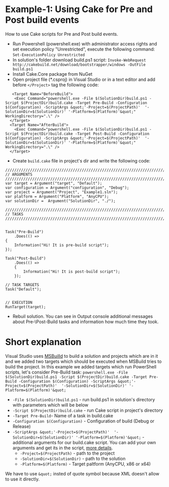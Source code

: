 # Example-1: Using Cake for Pre and Post build events

How to use Cake scripts for Pre and Post build events.

* Run Powershell (powershell.exe) with administrator access rights and set execution policy "Unrestricted", execute the following command: `Set-ExecutionPolicy Unrestricted`
* In solution's folder download build.ps1 script: `Invoke-WebRequest http://cakebuild.net/download/bootstrapper/windows -OutFile build.ps1`
* Install Cake.Core package from NuGet
* Open project file (*.csproj) in Visual Studio or in a text editor and add before `</Project>` tag the following code:
```
   <Target Name="BeforeBuild">
    <Exec Command="powershell.exe -File $(SolutionDir)build.ps1 -Script $(ProjectDir)build.cake -Target Pre-Build -Configuration $(Configuration) -ScriptArgs &quot;'-Project=$(ProjectPath)'  '-SolutionDir=$(SolutionDir)' '-Platform=$(Platform)'&quot;" WorkingDirectory=".\" />
  </Target>
  <Target Name="AfterBuild">
    <Exec Command="powershell.exe -File $(SolutionDir)build.ps1 -Script $(ProjectDir)build.cake -Target Post-Build -Configuration $(Configuration) -ScriptArgs &quot;'-Project=$(ProjectPath)'  '-SolutionDir=$(SolutionDir)' '-Platform=$(Platform)'&quot;" WorkingDirectory=".\" />
  </Target>
```
* Create `build.cake` file in project's dir and write the following code:
```
//////////////////////////////////////////////////////////////////////////
// ARGUMENTS
//////////////////////////////////////////////////////////////////////////
var target = Argument("target", "Default");
var configuration = Argument("configuration", "Debug");
var project = Argument("Project", "Example1.sln");
var platform = Argument("Platform", "AnyCPU");
var solutionDir =  Argument("SolutionDir", "./");

//////////////////////////////////////////////////////////////////////////
// TASKS
//////////////////////////////////////////////////////////////////////////


Task("Pre-Build")
    .Does(() =>
{
    Information("Hi! It is pre-build script");
});

Task("Post-Build")
    .Does(() =>
    {
        Information("Hi! It is post-build script");
    });

// TASK TARGETS
Task("Default");


// EXECUTION
RunTarget(target);
```
* Rebuil solution. You can see in Output console additional messages about Pre-\Post-Build tasks and information how much time they took.

# Short explanation
Visual Studio uses [MSBuilld](https://msdn.microsoft.com/library/dd393574.aspx) to build a solution and projects which are in it and we added two targets which should be executed when MSBuild tries to build the project. 
In this example we added targets which run PowerShell scripts, let's consider Pre-Build task: `powershell.exe -File $(SolutionDir)build.ps1 -Script $(ProjectDir)build.cake -Target Pre-Build -Configuration $(Configuration) -ScriptArgs &quot;'-Project=$(ProjectPath)'  '-SolutionDir=$(SolutionDir)' '-Platform=$(Platform)'&quot;`

* `-File $(SolutionDir)build.ps1` - run build.ps1 in solution's directory with parameters which will be below
* `-Script $(ProjectDir)build.cake` - run Cake script in project's directory
* `-Target Pre-Build`- Name of a task in build.cake
* `-Configuration $(Configuration)` - Configuration of build (Debug or Release)
* `-ScriptArgs &quot;'-Project=$(ProjectPath)'  '-SolutionDir=$(SolutionDir)' '-Platform=$(Platform)'&quot;` - additional arguments for our build.cake script. You can add your own arguments and get its in the script, [more details](http://cakebuild.net/docs/fundamentals/args-and-environment-vars).
  * `-Project=$(ProjectPath)` - path to the project
  * `-SolutionDir=$(SolutionDir)` - path to the solution
  * `-Platform=$(Platform)` - Target paltform (AnyCPU, x86 or x64)

We have to use `&quot;` insted of quote symbol because XML doesn't allow to use it directly.